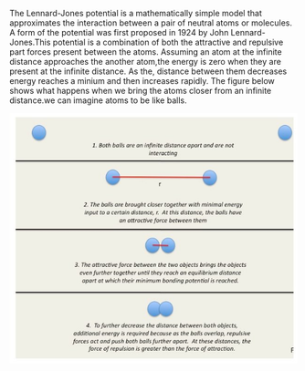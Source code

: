 The Lennard-Jones potential is a mathematically simple model that approximates the interaction between a pair of neutral atoms or molecules. A form of the potential was first proposed in 1924 by John Lennard-Jones.This potential is a combination of both the attractive and repulsive part forces present between the atoms. Assuming an atom at the infinite distance approaches the another atom,the energy is zero when they are present at the infinite distance. As the, distance between them decreases energy reaches a minium and then increases rapidly.
The figure below shows what happens when we bring the atoms closer from an infinite distance.we can imagine atoms to be like balls.   

<img  src="images/lennard1.jpg">
